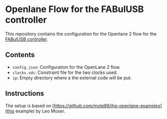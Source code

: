 # Openlane Flow for the FABulUSB controller

This repository contains the configuration for the Openlane 2 flow for the
[FABulUSB controller](https://github.com/IAmMarcelJung/fabulous_usb/tree/main/controller).

## Contents

- `config.json`: Configuration for the OpenLane 2 flow.
- `clocks.sdc`: Constraint file for the two clocks used.
- `ip`: Empty directory where a the external code will be put.

## Instructions

The setup is based on [https://github.com/mole99/ihp-openlane-examples](this
example) by Leo Moser.
